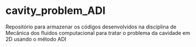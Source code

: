 # cavity_problem_ADI
Repositório para armazenar os códigos desenvolvidos na disciplina de Mecânica dos fluidos computacional para tratar o problema da cavidade em 2D usando o método ADI
